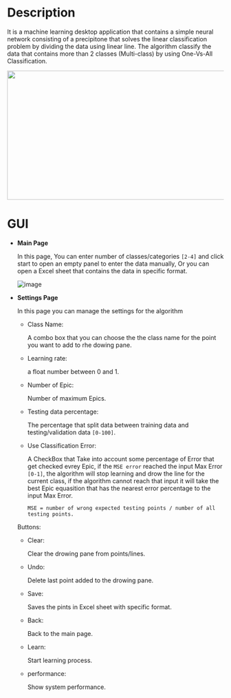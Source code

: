 # Description

It is a machine learning desktop application that contains a simple neural network consisting of a precipitone that solves the linear classification problem by dividing the data using linear line.
The algorithm classify the data that contains more than 2 classes (Multi-class) by using One-Vs-All Classification.

<img src="https://user-images.githubusercontent.com/103585755/183695881-49cba57c-86cb-4341-b336-c3df3f2b990e.png" width="600" height="300">

# GUI

* **Main Page**

  In this page, You can enter number of classes/categories `[2-4]` and click start to open an empty panel to enter the data manually, Or you can open a Excel sheet that contains the data in specific format.
  
  ![image](https://user-images.githubusercontent.com/103585755/183696738-b6219563-7664-499f-87e5-a72acf643cd4.png)


* **Settings Page**

  In this page you can manage the settings for the algorithm
  
  * Class Name:
  
    A combo box that you can choose the the class name for the point you want to add to rhe dowing pane.
  * Learning rate: 
  
    a float number between 0 and 1.
  * Number of Epic:
  
    Number of maximum Epics.
  * Testing data percentage:
  
    The percentage that split data between training data and testing/validation data `[0-100]`.
  * Use Classification Error:
  
    A CheckBox that Take into account some percentage of Error that get checked evrey Epic, if the `MSE error` reached the input Max Error `[0-1]`, the algorithm will stop learning and drow the line for the current class, if the algorithm cannot reach that input it will take the best Epic equasition that has the nearest error percentage to the input Max Error.
    ```
    MSE = number of wrong expected testing points / number of all testing points.
    ```
  Buttons:
  
  * Clear:
    
    Clear the drowing pane from points/lines.
  * Undo:
  
    Delete last point added to the drowing pane.
  * Save:
  
    Saves the pints in Excel sheet with specific format.
  * Back: 
    
    Back to the main page.
  * Learn:
    
    Start learning process.
  * performance:
    
    Show system performance.
  


